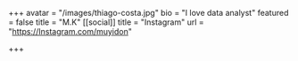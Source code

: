 +++
avatar = "/images/thiago-costa.jpg"
bio = "I love data analyst"
featured = false
title = "M.K"
[[social]]
title = "Instagram"
url = "https://Instagram.com/muyidon"

+++
